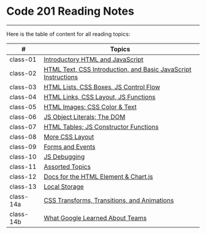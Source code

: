 # Code 201 Reading Notes
-------

Here is the table of content for all reading topics:

| # | Topics
| ----------- | ----------- |
| class-01 | [Introductory HTML and JavaScript](https://moayadalhaj.github.io/reading-notes-201/class-01) |
| class-02 | [HTML Text, CSS Introduction, and Basic JavaScript Instructions]() |
| class-03 |[HTML Lists, CSS Boxes, JS Control Flow]() |
| class-04 |[HTML Links, CSS Layout, JS Functions]() |
| class-05 | [HTML Images; CSS Color & Text]() |
| class-06 | [ JS Object Literals; The DOM]() |
| class-07 | [HTML Tables; JS Constructor Functions]() |
| class-08 | [More CSS Layout]() |
| class-09 | [Forms and Events]() |
| class-10 |[JS Debugging]() |
| class-11 |[Assorted Topics]() |
| class-12 |[Docs for the HTML <canvas> Element & Chart.js]() |
| class-13 |[Local Storage]() |
| class-14a|[CSS Transforms, Transitions, and Animations]() |
| class-14b|[What Google Learned About Teams]() |
